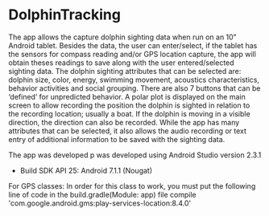 # DolphinTracking
The app allows the capture dolphin sighting data when run on an 10” Android tablet.  Besides the data, the user can enter/select, if the tablet has the sensors for compass reading and/or GPS location capture, the app will obtain theses readings to save along with the user entered/selected sighting data.
The dolphin sighting attributes that can be selected are:  dolphin size, color, energy, swimming movement, acoustics characteristics, behavior activities and social grouping.  There are also 7 buttons that can be ‘defined’ for unpredicted behavior.
A polar plot is displayed on the main screen to allow recording the position the dolphin is sighted in relation to the recording location; usually a boat.  If the dolphin is moving in a visible direction, the direction can also be recorded.
While the app has many attributes that can be selected, it also allows the audio recording or text entry of additional information to be saved with the sighting data.

The app was developed p was developed using Android Studio version 2.3.1
 * Build SDK API 25: Android 7.1.1 (Nougat)

For GPS classes:
In order for this class to work, you must put the following line of code in the build.gradle(Module: app) file
        compile 'com.google.android.gms:play-services-location:8.4.0'
        
        
